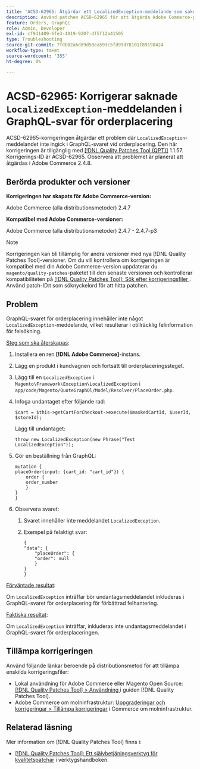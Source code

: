 ```yaml
---
title: 'ACSD-62965: Åtgärdar ett LocalizedException-meddelande som saknas i GraphQL-svar på orderplacering'
description: Använd patchen ACSD-62965 för att åtgärda Adobe Commerce-problem där meddelandet "LocalizedException" inte fanns med i GraphQL svar vid orderplacering.
feature: Orders, GraphQL
role: Admin, Developer
exl-id: cf9d1409-6fe3-4019-9207-df5f12a41505
type: Troubleshooting
source-git-commit: 7fdb02a6d89d50ea593c5fd99d78101f89198424
workflow-type: tm+mt
source-wordcount: '355'
ht-degree: 0%

---
```


# ACSD-62965: Korrigerar saknade `LocalizedException`-meddelanden i GraphQL-svar för orderplacering

ACSD-62965-korrigeringen åtgärdar ett problem där `LocalizedException`-meddelandet inte ingick i GraphQL-svaret vid orderplacering. Den här korrigeringen är tillgänglig med [[!DNL Quality Patches Tool (QPT)]](/help/tools/quality-patches-tool/quality-patches-tool-to-self-serve-quality-patches.md) 1.1.57. Korrigerings-ID är ACSD-62965. Observera att problemet är planerat att åtgärdas i Adobe Commerce 2.4.8.

## Berörda produkter och versioner

**Korrigeringen har skapats för Adobe Commerce-version:**

Adobe Commerce (alla distributionsmetoder) 2.4.7

**Kompatibel med Adobe Commerce-versioner:**

Adobe Commerce (alla distributionsmetoder) 2.4.7 - 2.4.7-p3

>[!NOTE]
>
>Korrigeringen kan bli tillämplig för andra versioner med nya [!DNL Quality Patches Tool]-versioner. Om du vill kontrollera om korrigeringen är kompatibel med din Adobe Commerce-version uppdaterar du `magento/quality-patches`-paketet till den senaste versionen och kontrollerar kompatibiliteten på [[!DNL Quality Patches Tool]: Sök efter korrigeringsfiler ](https://experienceleague.adobe.com/tools/commerce-quality-patches/index.html?lang=sv-SE). Använd patch-ID:t som söknyckelord för att hitta patchen.

## Problem

GraphQL-svaret för orderplacering innehåller inte något `LocalizedException`-meddelande, vilket resulterar i otillräcklig felinformation för felsökning.

<u>Steg som ska återskapas</u>:

1. Installera en ren **[!DNL Adobe Commerce]**-instans.
1. Lägg en produkt i kundvagnen och fortsätt till orderplaceringssteget.
1. Lägg till en `LocalizedException` i `Magento\Framework\Exception\LocalizedException` i `app/code/Magento/QuoteGraphQl/Model/Resolver/PlaceOrder.php`.
1. Infoga undantaget efter följande rad:

   ```
   $cart = $this->getCartForCheckout->execute($maskedCartId, $userId, $storeId);
   ```

   Lägg till undantaget:

   ```
   throw new LocalizedException(new Phrase("Test LocalizedException"));
   ```

1. Gör en beställning från GraphQL:

   ```
   mutation {
   placeOrder(input: {cart_id: "cart_id"}) {
       order {
       order_number
       }
   }
   }
   ```

1. Observera svaret:
   1. Svaret innehåller inte meddelandet `LocalizedException`.
   1. Exempel på felaktigt svar:

      ```
      {
      "data": {
          "placeOrder": {
          "order": null
          }
      }
      }
      ```

<u>Förväntade resultat</u>:

Om `LocalizedException` inträffar bör undantagsmeddelandet inkluderas i GraphQL-svaret för orderplacering för förbättrad felhantering.

<u>Faktiska resultat</u>:

Om `LocalizedException` inträffar, inkluderas inte undantagsmeddelandet i GraphQL-svaret för orderplaceringen.

## Tillämpa korrigeringen

Använd följande länkar beroende på distributionsmetod för att tillämpa enskilda korrigeringsfiler:

* Lokal användning för Adobe Commerce eller Magento Open Source: [[!DNL Quality Patches Tool] > Användning ](/help/tools/quality-patches-tool/usage.md) i guiden [!DNL Quality Patches Tool].
* Adobe Commerce om molninfrastruktur: [Uppgraderingar och korrigeringar > Tillämpa korrigeringar](https://experienceleague.adobe.com/docs/commerce-cloud-service/user-guide/develop/upgrade/apply-patches.html?lang=sv-SE) i Commerce om molninfrastruktur.

## Relaterad läsning

Mer information om [!DNL Quality Patches Tool] finns i:

* [[!DNL Quality Patches Tool]: Ett självbetjäningsverktyg för kvalitetspatchar](/help/tools/quality-patches-tool/quality-patches-tool-to-self-serve-quality-patches.md) i verktygshandboken.
